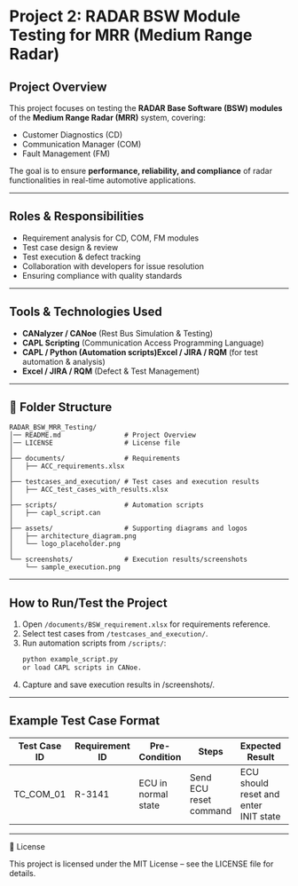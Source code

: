 # Project 2: RADAR BSW Module Testing for MRR (Medium Range Radar)

## Project Overview
This project focuses on testing the **RADAR Base Software (BSW) modules** of the **Medium Range Radar (MRR)** system, covering:
- Customer Diagnostics (CD)
- Communication Manager (COM)
- Fault Management (FM)

The goal is to ensure **performance, reliability, and compliance** of radar functionalities in real-time automotive applications.

---

## Roles & Responsibilities

- Requirement analysis for CD, COM, FM modules
- Test case design & review
- Test execution & defect tracking
- Collaboration with developers for issue resolution
- Ensuring compliance with quality standards

---

##  Tools & Technologies Used
- **CANalyzer / CANoe** (Rest Bus Simulation & Testing)
- **CAPL Scripting** (Communication Access Programming Language)
- **CAPL / Python (Automation scripts)Excel / JIRA / RQM** (for test automation & analysis)
- **Excel / JIRA / RQM** (Defect & Test Management)

---

## 📂 Folder Structure
```
RADAR_BSW_MRR_Testing/
│── README.md                # Project Overview
│── LICENSE                  # License file
│
├── documents/               # Requirements
│   ├── ACC_requirements.xlsx
│
├── testcases_and_execution/ # Test cases and execution results
│   ├── ACC_test_cases_with_results.xlsx
│
├── scripts/                 # Automation scripts
│   ├── capl_script.can
│
├── assets/                  # Supporting diagrams and logos
│   ├── architecture_diagram.png
│   └── logo_placeholder.png
│
└── screenshots/             # Execution results/screenshots
    └── sample_execution.png
```
---

##  How to Run/Test the Project
1. Open `/documents/BSW_requirement.xlsx` for requirements reference.
2. Select test cases from `/testcases_and_execution/`.
3. Run automation scripts from `/scripts/`:
   ```bash
   python example_script.py
   or load CAPL scripts in CANoe.  
4. Capture and save execution results in /screenshots/.

---

## Example Test Case Format

| Test Case ID | Requirement ID | Pre-Condition       | Steps                  | Expected Result                       | Status |
| ------------ | -------------- | ------------------- | ---------------------- | ------------------------------------- | ------ |
| TC\_COM\_01  | R-3141         | ECU in normal state | Send ECU reset command | ECU should reset and enter INIT state | Pass   |

---

📜 License

This project is licensed under the MIT License – see the LICENSE file for details.
